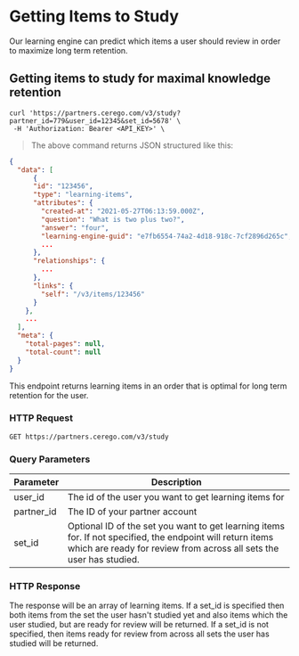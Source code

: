 # Getting Items to Study

Our learning engine can predict which items a user should review in order to maximize long term retention.

## Getting items to study for maximal knowledge retention

```shell
curl 'https://partners.cerego.com/v3/study?partner_id=779&user_id=12345&set_id=5678' \
 -H 'Authorization: Bearer <API_KEY>' \

```

> The above command returns JSON structured like this:

```json
{
  "data": [
      {
      "id": "123456",
      "type": "learning-items",
      "attributes": {
        "created-at": "2021-05-27T06:13:59.000Z",
        "question": "What is two plus two?",
        "answer": "four",
        "learning-engine-guid": "e7fb6554-74a2-4d18-918c-7cf2896d265c",
        ...
      },
      "relationships": {
        ...
      },
      "links": {
        "self": "/v3/items/123456"
      }
    },
    ...
  ],
  "meta": {
    "total-pages": null,
    "total-count": null
  }
}
```

This endpoint returns learning items in an order that is optimal for long term retention for the user.

### HTTP Request

`GET https://partners.cerego.com/v3/study`

### Query Parameters

| Parameter  | Description                                                                                                                                                                       |
| ---------- | --------------------------------------------------------------------------------------------------------------------------------------------------------------------------------- |
| user_id    | The id of the user you want to get learning items for                                                                                                                             |
| partner_id | The ID of your partner account                                                                                                                                                    |
| set_id     | Optional ID of the set you want to get learning items for. If not specified, the endpoint will return items which are ready for review from across all sets the user has studied. |

### HTTP Response

The response will be an array of learning items. If a set_id is specified then both items from the set the user hasn't studied yet and also items which the user studied, but are ready for review will be returned. If a set_id is not specified, then items ready for review from across all sets the user has studied will be returned.
